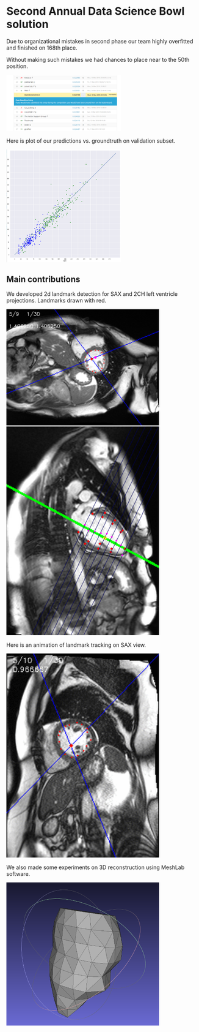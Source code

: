#  Second Annual Data Science Bowl solution #

Due to organizational mistakes in second phase our team highly overfitted and finished on 168th place.

Without making such mistakes we had chances to place near to the 50th position.

<img src="slides/img/reality.png" width="300" />

Here is plot of our predictions vs. groundtruth on validation subset.

<img src="slides/img/predictions_vs_groundtruth.png" width="300" />

## Main contributions ##

We developed 2d landmark detection for SAX and 2CH left ventricle projections. Landmarks drawn with red.

<img src="slides/img/sax_sample.png" width="400" />

<img src="slides/img/ch2_sample.png" width="400" />

Here is an animation of landmark tracking on SAX view.

<img src="slides/img/patient_10_slice_7.gif" width="400" />


We also made some experiments on 3D reconstruction using MeshLab software.

<img src="slides/img/lv1.png" width="400" />


